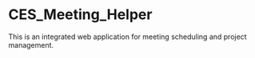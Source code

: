 # CES_Meeting_Helper
This is an integrated web application for meeting scheduling and project management.
